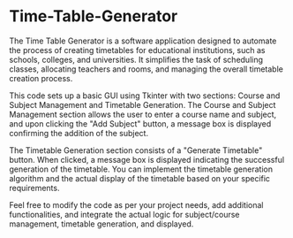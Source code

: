 # Time-Table-Generator
The Time Table Generator is a software application designed to automate the process of creating timetables for educational institutions, such as schools, colleges, and universities. It simplifies the task of scheduling classes, allocating teachers and rooms, and managing the overall timetable creation process.

This code sets up a basic GUI using Tkinter with two sections: Course and Subject Management and Timetable Generation. The Course and Subject Management section allows the user to enter a course name and subject, and upon clicking the "Add Subject" button, a message box is displayed confirming the addition of the subject.

The Timetable Generation section consists of a "Generate Timetable" button. When clicked, a message box is displayed indicating the successful generation of the timetable. You can implement the timetable generation algorithm and the actual display of the timetable based on your specific requirements.

Feel free to modify the code as per your project needs, add additional functionalities, and integrate the actual logic for subject/course management, timetable generation, and displayed.

